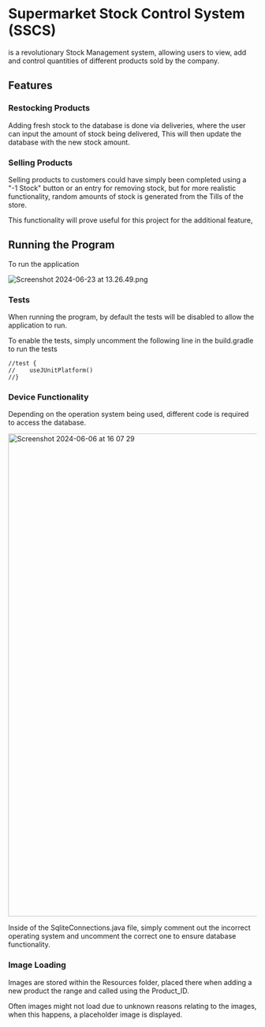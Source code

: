 # Supermarket Stock Control System (SSCS)
is a revolutionary Stock Management system, allowing users to view, add and control quantities of different products sold by the company.

## Features


### Restocking Products
Adding fresh stock to the database is done via deliveries, where the user can input the amount of stock being delivered, This will then update the database with the new stock amount.

### Selling Products
Selling products to customers could have simply been completed using a "-1 Stock" button or an entry for removing stock, but for more realistic functionality, random amounts of stock is generated from the Tills of the store.

This functionality will prove useful for this project for the additional feature, 



## Running the Program

To run the application

![Screenshot 2024-06-23 at 13.26.49.png](..%2F..%2F..%2F..%2F..%2Fvar%2Ffolders%2Fjc%2Fr12s6r2x64n7b_pmpzw43h0c0000gn%2FT%2FTemporaryItems%2FNSIRD_screencaptureui_JyHDO1%2FScreenshot%202024-06-23%20at%2013.26.49.png)


### Tests

When running the program, by default the tests will be disabled to allow the application to run.

To enable the tests, simply uncomment the following line in the build.gradle to run the tests

```
//test {
//    useJUnitPlatform()
//}
```


### Device Functionality

Depending on the operation system being used, different code is required to access the database.

<img width="979" alt="Screenshot 2024-06-06 at 16 07 29" src="https://github.com/JumesP/StockControlSystem/assets/118614403/dea14325-4319-49b6-91b9-3e373a7f81de">

Inside of the SqliteConnections.java file, simply comment out the incorrect operating system and uncomment the correct one to ensure database functionality.

### Image Loading

Images are stored within the Resources folder, placed there when adding a new product the range and called using the Product_ID.

Often images might not load due to unknown reasons relating to the images, when this happens, a placeholder image is displayed.

